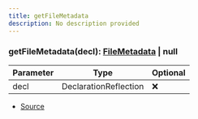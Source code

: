 ```yaml
---
title: getFileMetadata
description: No description provided
---
```



### getFileMetadata(decl): [FileMetadata](/docs/markdown/types/FileMetadata.md) | null

| Parameter | Type | Optional |
| ----------- | ----------- | ----------- |
| decl | DeclarationReflection | ❌ |


- [Source](https://github.com/neplextech/micro-docgen/blob/371ee6a0b1da9f772b4a8da6879190804ab8453b/src/utils/helpers.ts#L10)